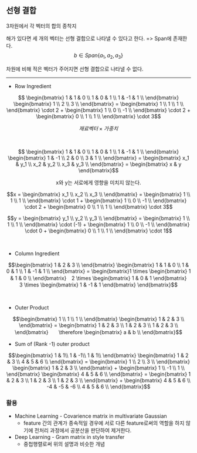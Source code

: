 ## 선형 결합

3차원에서 각 벡터의 합의 종착지

해가 있다면 세 개의 벡터는 선형 결합으로 나타낼 수 있다고 한다. => Span에 존재한다. $$b \in Span \lbrace a_1, a_2, a_3\rbrace$$

차원에 비해 적은 벡터가 주어지면 선형 결합으로 나타낼 수 없다.

---

- Row Ingredient

$$ \begin{bmatrix}
1 & 1 & 0 \\
1 & 0 & 1 \\
1 & -1 & 1 \\ \end{bmatrix} \begin{bmatrix}
                            1 \\
                            2 \\
                            3 \\ \end{bmatrix} = \begin{bmatrix}
                                                 1 \\
                                                 1 \\
                                                 1 \\ \end{bmatrix} \cdot 2 + \begin{bmatrix}
                                                                              1 \\
                                                                              0 \\
                                                                              -1 \\ \end{bmatrix} \cdot 2 + \begin{bmatrix}
                                                                                                            0 \\
                                                                                                            1 \\
                                                                                                            1 \\ \end{bmatrix} \cdot 3$$
            

$$재료 벡터 \times 가중치$$

<br>

$$ \begin{bmatrix}
1 & 1 & 0 \\
1 & 0 & 1 \\
1 & -1 & 1 \\ \end{bmatrix} \begin{bmatrix}
                            1 & -1 \\
                            2 & 0 \\
                            3 & 1 \\ \end{bmatrix} = \begin{bmatrix}
                                                     x_1 & y_1 \\
                                                     x_2 & y_2 \\
                                                     x_3 & y_3 \\ \end{bmatrix} = \begin{bmatrix}
                                                                                  x & y \end{bmatrix}$$   

<div align = "center">
x와&nbsp;y는&nbsp;서로에게&nbsp;영향을&nbsp;미치지&nbsp;않는다.
</div>        

$$x = \begin{bmatrix}
      x_1 \\
      x_2 \\
      x_3 \\ \end{bmatrix} = \begin{bmatrix}
                             1 \\
                             1 \\
                             1 \\ \end{bmatrix} \cdot 1 + \begin{bmatrix}
                                                          1 \\
                                                          0 \\
                                                          -1 \\ \end{bmatrix} \cdot 2 + \begin{bmatrix}
                                                                                        0 \\
                                                                                        1 \\
                                                                                        1 \\ \end{bmatrix} \cdot 3$$
                                                                                        
$$y = \begin{bmatrix}
      y_1 \\
      y_2 \\
      y_3 \\ \end{bmatrix} = \begin{bmatrix}
                             1 \\
                             1 \\
                             1 \\ \end{bmatrix} \cdot (-1) + \begin{bmatrix}
                                                             1 \\
                                                             0 \\
                                                             -1 \\ \end{bmatrix} \cdot 0 + \begin{bmatrix}
                                                                                           0 \\
                                                                                           1 \\
                                                                                           1 \\ \end{bmatrix} \cdot 1$$
                                                                                           

<br>

- Column Ingredient

$$\begin{bmatrix}
  1 & 2 & 3 \\ \end{bmatrix} \begin{bmatrix}
                             1 & 1 & 0 \\
                             1 & 0 & 1 \\
                             1 & -1 & 1 \\ \end{bmatrix} = \begin{bmatrix}1 \times \begin{bmatrix}
                                                                    1 & 1 & 0 \\ \end{bmatrix}　2 \times \begin{bmatrix} 
                                                                                               1 & 0 & 1 \end{bmatrix}　3 \times \begin{bmatrix} 
                                                                                                                       1 & -1 & 1 \end{bmatrix} \end{bmatrix}$$

<br>

- Outer Product

$$\begin{bmatrix}
  1 \\
  1 \\
  1 \\ \end{bmatrix} \begin{bmatrix}
                     1 & 2 & 3 \\ \end{bmatrix} = \begin{bmatrix}
                                                  1 & 2 & 3 \\
                                                  1 & 2 & 3 \\
                                                  1 & 2 & 3 \\ \end{bmatrix}　　\therefore \begin{bmatrix}
                                                                                           a & b \\ \end{bmatrix}$$
                                                                                           
- Sum of (Rank -1) outer product

$$\begin{bmatrix}
  1 & 1\\
  1 & -1\\
  1 & 1\\ \end{bmatrix} \begin{bmatrix}
                     1 & 2 & 3 \\ 
                     4 & 5 & 6 \\ \end{bmatrix} = \begin{bmatrix}
                                                  1 \\
                                                  2 \\
                                                  3 \\ \end{bmatrix} \begin{bmatrix}
                                                                     1 & 2 & 3 \\ \end{bmatrix} + \begin{bmatrix}
                                                                                                  1 \\
                                                                                                  -1 \\
                                                                                                  1 \\ \end{bmatrix} \begin{bmatrix}
                                                                                                                     4 & 5 & 6 \\ \end{bmatrix} = \begin{bmatrix}
                                                                                                                                                  1 & 2 & 3 \\
                                                                                                                                                  1 & 2 & 3 \\
                                                                                                                                                  1 & 2 & 3 \\ \end{bmatrix} + \begin{bmatrix}
                4 & 5 & 6 \\
                -4 & -5 & -6 \\
                4 & 5 & 6 \\ \end{bmatrix}$$


### 활용

- Machine Learning - Covarience matrix in multivariate Gaussian
  - feature 간의 관계가 종속적일 경우에 서로 다른 feature로써의 역할을 하지 않기에 전처리 과정에서 공분산을 판단하여 제거한다.
- Deep Learning - Gram matrix in style transfer
  - 중첩행렬로써 위의 설명과 비슷한 개념
